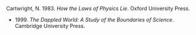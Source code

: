 Cartwright, N. 1983. *How the Laws of Physics Lie*. Oxford University Press.
* 1999\. *The Dappled World: A Study of the Boundaries of Science*. Cambridge University Press.
